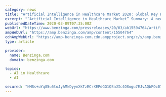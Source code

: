 ```yaml
---
category: news
title: "Artificial Intelligence in Healthcare Market 2020: Global Key Players, Trends, Share, Industry Size, Segmentation, Opportunities, Forecast To 2026"
excerpt: "“Artificial Intelligence in Healthcare Market” Summary: A new market study, titled \"Global Artificial Intelligence in Healthcare Market Upcoming Trends,"
publishedDateTime: 2020-03-09T07:35:00Z
webUrl: "https://www.benzinga.com/pressreleases/20/03/ab15504764/artificial-intelligence-in-healthcare-market-2020-global-key-players-trends-share-industry-size-s"
ampWebUrl: "https://amp.benzinga.com/amp/content/15504764"
cdnAmpWebUrl: "https://amp-benzinga-com.cdn.ampproject.org/c/s/amp.benzinga.com/amp/content/15504764"
type: article

provider:
  name: Benzinga.com
  domain: benzinga.com

topics:
  - AI in Healthcare
  - AI

secured: "NHSs+uYqG5u6toJyAMkDyymXkTzECrXEPdGG1QEaJIc4O8ogu7EJvAQbPOc07S1a0l1fxG5eiKzv6y6JxaqtNYWAuLFRZVmKCyrLFqrFsiMSeN32H5AFQP9gzHvkdfNe13ED7gbnmiutV+zQGhqVDlspjcYrL3oaRYTIpIqVHwtNOe1CZpSg87aUVdf6UYAF7tKG20gAq6fUlfSBFfpcaySdXK4caFGXPvZBopKkggU8WH9xpBaBdL8zo31ewoCbPYFXmRqpRg7fMd265Knl2K6/WG8GolpC2smUKuhdy6vHNqZbRR0Y/MiUUc90sog8;C7gIeerCgxDymBEzO4Y5JQ=="
---
```


